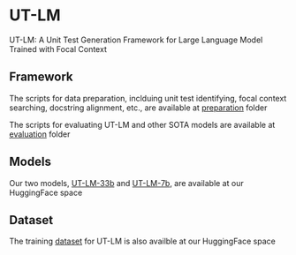 # UT-LM

UT-LM: A Unit Test Generation Framework for Large Language Model Trained with Focal Context

## Framework

The scripts for data preparation, inclduing unit test identifying, focal context searching, docstring alignment, etc., are available at [preparation][preparation] folder

The scripts for evaluating UT-LM and other SOTA models are available at [evaluation][evaluation] folder

## Models

Our two models, [UT-LM-33b][model1] and [UT-LM-7b][model2], are available at our HuggingFace space

## Dataset

The training [dataset][dataset] for UT-LM is also availble at our HuggingFace space


[preparation]: https://github.com/UT-LM/UT-LM/tree/main/preparation

[evaluation]: https://github.com/UT-LM/UT-LM/tree/main/evaluation

[model1]: https://huggingface.co/Arain/UT-LM-33B

[model2]: https://huggingface.co/Arain/UT-LM-7B

[dataset]: https://huggingface.co/datasets/Arain/UnitTest-Finetuning